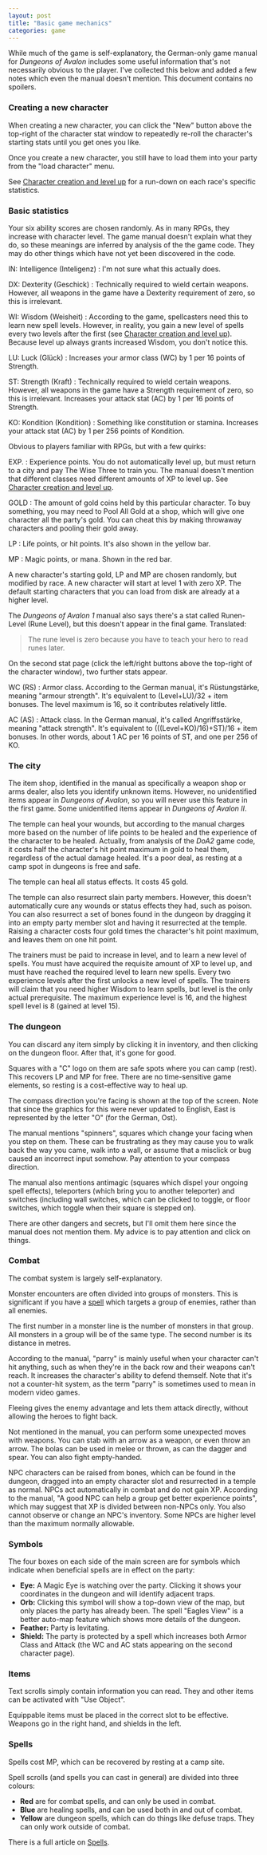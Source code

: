 ```yaml
---
layout: post
title: "Basic game mechanics"
categories: game
---
```


While much of the game is self-explanatory, the German-only game manual for
_Dungeons of Avalon_ includes some useful information that's not necessarily
obvious to the player. I've collected this below and added a few notes which
even the manual doesn't mention. This document contains no spoilers.

### Creating a new character

When creating a new character, you can click the "New" button above the
top-right of the character stat window to repeatedly re-roll the character's
starting stats until you get ones you like.

Once you create a new character, you still have to load them into your party
from the "load character" menu.

See
[Character creation and level up](../game/character-creation-and-level.html)
for a run-down on each race's specific statistics.

### Basic statistics

Your six ability scores are chosen randomly. As in many RPGs, they increase with
character level. The game manual doesn't explain what they do, so these meanings
are inferred by analysis of the the game code. They may do other things which
have not yet been discovered in the code.

IN: Intelligence (Inteligenz)
: I'm not sure what this actually does.

DX: Dexterity (Geschick)
: Technically required to wield certain weapons. However, all weapons in the
game have a Dexterity requirement of zero, so this is irrelevant.

WI: Wisdom (Weisheit)
: According to the game, spellcasters need this to learn new spell levels.
However, in reality, you gain a new level of spells every two levels after the
first
(see [Character creation and level up](../game/character-creation-and-level.html)).
Because level up always grants increased Wisdom, you don't notice this.

LU: Luck (Gl&uuml;ck)
: Increases your armor class (WC) by 1 per 16 points of Strength.

ST: Strength (Kraft)
: Technically required to wield certain weapons. However, all weapons in the
game have a Strength requirement of zero, so this is irrelevant.
Increases your attack stat (AC) by 1 per 16 points of Strength.

KO: Kondition (Kondition)
: Something like constitution or stamina.
Increases your attack stat (AC) by 1 per 256 points of Kondition.

Obvious to players familiar with RPGs, but with a few quirks:

EXP.
: Experience points. You do not automatically level up, but must return to
  a city and pay The Wise Three to train you. The manual doesn't mention that
  different classes need different amounts of XP to level up. See
  [Character creation and level up](../game/character-creation-and-level.html).

GOLD
: The amount of gold coins held by this particular character. To buy
  something, you may need to Pool All Gold at a shop, which will give one
  character all the party's gold. You can cheat this by making throwaway
  characters and pooling their gold away.

LP
: Life points, or hit points. It's also shown in the yellow bar.

MP
: Magic points, or mana. Shown in the red bar.

A new character's starting gold, LP and MP are chosen randomly, but modified by
race. A new character will start at level 1 with zero XP. The default starting
characters that you can load from disk are already at a higher level.

The _Dungeons of Avalon 1_ manual also says there's a stat called Runen-Level
(Rune Level), but this doesn't appear in the final game. Translated:

> The rune level is zero because you have to teach your hero to read runes
> later.

On the second stat page (click the left/right buttons above the top-right of the
character window), two further stats appear.

WC (RS)
: Armor class. According to the German manual, it's R&uuml;stungst&auml;rke,
meaning "armour strength". It's equivalent to
(Level+LU)/32 + item bonuses. The level maximum is 16, so it contributes
relatively little.

AC (AS)
: Attack class. In the German manual, it's called Angriffsst&auml;rke, meaning
"attack strength". It's equivalent to
(((Level+KO)/16)+ST)/16 + item bonuses. In other words, about 1 AC per 16 points
of ST, and one per 256 of KO.

### The city

The item shop, identified in the manual as specifically a weapon shop or arms
dealer, also lets you identify unknown items. However, no unidentified items
appear in _Dungeons of Avalon_, so you will never use this feature in the first
game. Some unidentified items appear in _Dungeons of Avalon II_.

The temple can heal your wounds, but according to the manual charges more based
on the number of life points to be healed and the experience of the character to
be healed. Actually, from analysis of the _DoA2_ game code, it costs half the
character's hit point maximum in gold to heal them, regardless of the actual
damage healed. It's a poor deal, as resting at a camp spot in dungeons is free
and safe.

The temple can heal all status effects. It costs 45 gold.

The temple can also resurrect slain party members. However, this doesn't
automatically cure any wounds or status effects they had, such as poison. You
can also resurrect a set of bones found in the dungeon by dragging it into an
empty party member slot and having it resurrected at the temple. Raising a
character costs four gold times the character's hit point maximum, and leaves
them on one hit point.

The trainers must be paid to increase in level, and to learn a new level of
spells. You must have acquired the requisite amount of XP to level up, and must
have reached the required level to learn new spells. Every two experience levels
after the first unlocks a new level of spells. The trainers will claim that you
need higher Wisdom to learn spells, but level is the only actual prerequisite.
The maximum experience level is 16, and the highest spell level is 8 (gained at
level 15).

### The dungeon

You can discard any item simply by clicking it in inventory, and then clicking
on the dungeon floor. After that, it's gone for good.

Squares with a "C" logo on them are safe spots where you can camp (rest). This
recovers LP and MP for free. There are no time-sensitive game elements, so
resting is a cost-effective way to heal up.

The compass direction you're facing is shown at the top of the screen. Note that
since the graphics for this were never updated to English, East is represented
by the letter "O" (for the German, Ost).

The manual mentions "spinners", squares which change your facing when you step
on them. These can be frustrating as they may cause you to walk back the way you
came, walk into a wall, or assume that a misclick or bug caused an incorrect
input somehow. Pay attention to your compass direction.

The manual also mentions antimagic (squares which dispel your ongoing spell
effects), teleporters (which bring you to another teleporter) and switches
(including wall switches, which can be clicked to toggle, or floor switches,
which toggle when their square is stepped on).

There are other dangers and secrets, but I'll omit them here since the manual
does not mention them. My advice is to pay attention and click on things.

### Combat

The combat system is largely self-explanatory.

Monster encounters are often divided into groups of monsters. This is
significant if you have a [spell](../game/spells.html) which targets a group of
enemies, rather than all enemies.

The first number in a monster line is the number of monsters in that group. All
monsters in a group will be of the same type. The second number is its distance
in metres.

According to the manual, "parry" is mainly useful when your character can't hit
anything, such as when they're in the back row and their weapons can't reach. It
increases the character's ability to defend themself. Note that it's not a
counter-hit system, as the term "parry" is sometimes used to mean in modern
video games.

Fleeing gives the enemy advantage and lets them attack directly, without
allowing the heroes to fight back.

Not mentioned in the manual, you can perform some unexpected moves with weapons.
You can stab with an arrow as a weapon, or even throw an arrow.
The bolas can be used in melee or thrown, as can the dagger and spear.
You can also fight empty-handed.

NPC characters can be raised from bones, which can be found in the dungeon,
dragged into an empty character slot and resurrected in a temple as normal. NPCs
act automatically in combat and do not gain XP. According to the manual,
"A good NPC can help a group get better experience points", which may suggest
that XP is divided between non-NPCs only. You also cannot observe or change an
NPC's inventory. Some NPCs are higher level than the maximum normally allowable.

### Symbols

The four boxes on each side of the main screen are for symbols which indicate
when beneficial spells are in effect on the party:

* __Eye:__ A Magic Eye is watching over the party. Clicking it shows your
coordinates in the dungeon and will identify adjacent traps.
* __Orb:__ Clicking this symbol will show a top-down view of the map, but only
places the party has already been. The spell "Eagles View" is a better auto-map
feature which shows more details of the dungeon.
* __Feather:__ Party is levitating.
* __Shield:__ The party is protected by a spell which increases both Armor Class
and Attack (the WC and AC stats appearing on the second character page).

### Items

Text scrolls simply contain information you can read. They and other items can
be activated with "Use Object".

Equippable items must be placed in the correct slot to be effective. Weapons go
in the right hand, and shields in the left.

### Spells

Spells cost MP, which can be recovered by resting at a camp site.

Spell scrolls (and spells you can cast in general) are divided into three
colours:

* __Red__ are for combat spells, and can only be used in combat.
* __Blue__ are healing spells, and can be used both in and out of combat.
* __Yellow__ are dungeon spells, which can do things like defuse traps. They can
only work outside of combat.

There is a full article on [Spells](../game/spells.html).
